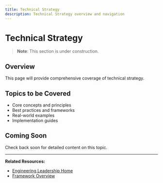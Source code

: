 ```yaml
---
title: Technical Strategy
description: Technical Strategy overview and navigation
---
```


# Technical Strategy

> **Note**: This section is under construction.

## Overview

This page will provide comprehensive coverage of technical strategy.

## Topics to be Covered

- Core concepts and principles
- Best practices and frameworks
- Real-world examples
- Implementation guides

## Coming Soon

Check back soon for detailed content on this topic.

---

**Related Resources:**
- [Engineering Leadership Home](../../engineering-leadership/)
- [Framework Overview](../../engineering-leadership/framework-index.md)
